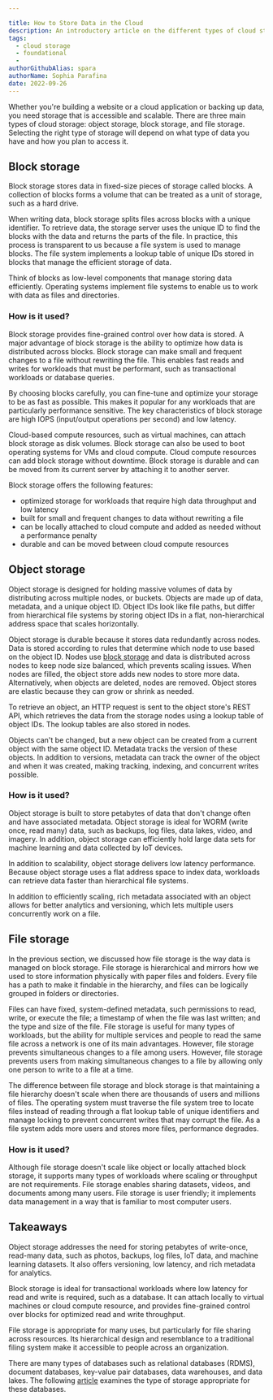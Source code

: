 ```yaml
---

title: How to Store Data in the Cloud
description: An introductory article on the different types of cloud storage and their application
tags:
  - cloud storage
  - foundational
  - 
authorGithubAlias: spara
authorName: Sophia Parafina
date: 2022-09-26
---
```


Whether you're building a website or a cloud application or backing up data, you need storage that is accessible and scalable. There are three main types of cloud storage: object storage, block storage, and file storage. Selecting the right type of storage will depend on what type of data you have and how you plan to access it.  

## Block storage

Block storage stores data in fixed-size pieces of storage called blocks. A collection of blocks forms a volume that can be treated as a unit of storage, such as a hard drive. 

When writing data, block storage splits files across blocks with a unique identifier. To retrieve data, the storage server uses the unique ID to find the blocks with the data and returns the parts of the file. In practice, this process is transparent to us because a file system is used to manage blocks. The file system implements a lookup table of unique IDs stored in blocks that manage the efficient storage of data.

Think of blocks as low-level components that manage storing data efficiently. Operating systems implement file systems to enable us to work with data as files and directories.

### How is it used?

Block storage provides fine-grained control over how data is stored. A major advantage of block storage is the ability to optimize how data is distributed across blocks. Block storage can make small and frequent changes to a file without rewriting the file. This enables fast reads and writes for workloads that must be performant, such as transactional workloads or database queries.

By choosing blocks carefully, you can fine-tune and optimize your storage to be as fast as possible. This makes it popular for any workloads that are particularly performance sensitive. The key characteristics of block storage are high IOPS (input/output operations per second) and low latency.

Cloud-based compute resources, such as virtual machines, can attach block storage as disk volumes. Block storage can also be used to boot operating systems for VMs and cloud compute. Cloud compute resources can add block storage without downtime. Block storage is durable and can be moved from its current server by attaching it to another server.

Block storage offers the following features:

- optimized storage for workloads that require high data throughput and low latency
- built for small and frequent changes to data without rewriting a file
- can be locally attached to cloud compute and added as needed without a performance penalty
- durable and can be moved between cloud compute resources 

## Object storage

Object storage is designed for holding massive volumes of data by distributing across multiple nodes, or buckets. Objects are made up of data, metadata, and a unique object ID. Object IDs look like file paths, but differ from hierarchical file systems by storing object IDs in a flat, non-hierarchical address space that scales horizontally.      

Object storage is durable because it stores data redundantly across nodes. Data is stored according to rules that determine which node to use based on the object ID. Nodes use [block storage](#block-storage) and data is distributed across nodes to keep node size balanced, which prevents scaling issues. When nodes are filled, the object store adds new nodes to store more data. Alternatively, when objects are deleted, nodes are removed. Object stores are elastic because they can grow or shrink as needed.

To retrieve an object, an HTTP request is sent to the object store's REST API, which retrieves the data from the storage nodes using a lookup table of object IDs. The lookup tables are also stored in nodes.

Objects can't be changed, but a new object can be created from a current object with the same object ID. Metadata tracks the version of these objects. In addition to versions, metadata can track the owner of the object and when it was created, making tracking, indexing, and concurrent writes possible.   

### How is it used?

Object storage is built to store petabytes of data that don't change often and have associated metadata. Object storage is ideal for WORM (write once, read many) data, such as backups, log files, data lakes, video, and imagery. In addition, object storage can efficiently hold large data sets for machine learning and data collected by IoT devices.

In addition to scalability, object storage delivers low latency performance. Because object storage uses a flat address space to index data, workloads can retrieve data faster than hierarchical file systems.

In addition to efficiently scaling, rich metadata associated with an object allows for better analytics and versioning, which lets multiple users concurrently work on a file.

## File storage

In the previous section, we discussed how file storage is the way data is managed on block storage. File storage is hierarchical and mirrors how we used to store information physically with paper files and folders. Every file has a path to make it findable in the hierarchy, and files can be logically grouped in folders or directories.

Files can have fixed, system-defined metadata, such permissions to read, write, or execute the file; a timestamp of when the file was last written; and the type and size of the file. File storage is useful for many types of workloads, but the ability for multiple services and people to read the same file across a network is one of its main advantages. However, file storage prevents simultaneous changes to a file among users. However, file storage prevents users from making simultaneous changes to a file by allowing only one person to write to a file at a time.

The difference between file storage and block storage is that maintaining a file hierarchy doesn't scale when there are thousands of users and millions of files. The operating system must traverse the file system tree to locate files instead of reading through a flat lookup table of unique identifiers and manage locking to prevent concurrent writes that may corrupt the file. As a file system adds more users and stores more files, performance degrades.

### How is it used?

Although file storage doesn't scale like object or locally attached block storage, it supports many types of workloads where scaling or throughput are not requirements. File storage enables sharing datasets, videos, and documents among many users. File storage is user friendly; it implements data management in a way that is familiar to most computer users.

## Takeaways

Object storage addresses the need for storing petabytes of write-once, read-many data, such as photos, backups, log files, IoT data, and machine learning datasets. It also offers versioning, low latency, and rich metadata for analytics.

Block storage is ideal for transactional workloads where low latency for read and write is required, such as a database. It can attach locally to virtual machines or cloud compute resource, and provides fine-grained control over blocks for optimized read and write throughput.

File storage is appropriate for many uses, but particularly for file sharing across resources. Its hierarchical design and resemblance to a traditional filing system make it accessible to people across an organization.

There are many types of databases such as relational databases (RDMS), document databases, key-value pair databases, data warehouses, and data lakes. The following [article](https://blog.buildon.aws/posts/which-data-storage-option-do-i-choose) examines the type of storage appropriate for these databases.